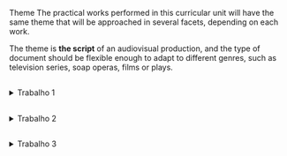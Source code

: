 Theme
The practical works performed in this curricular unit will have the same theme that will be approached in several facets, depending on each work.

The theme is **the script** of an audiovisual production, and the type of document should be flexible enough to adapt to different genres, such as television series, soap operas, films or plays.

## 

<details>
<summary>
  Trabalho 1
</summary>

## Document type definition

#### The writing of a guide follows a set of rules and these must be represented by the document type. For example, rules regarding its structure, scenes and characters, description of characters, are defined as dialogues between characters and techniques.

:pushpin: Goals
  - Document type for audiovisual production guide
  - Defined in either XSD or DTD
  - Some instances of each of the type definitions

:pushpin: Each **scrip** aggregates different concepts, including
  - Header
  - Characters
  - Scenes (organized in a hierarchy)
  
</details>

##
<details>
<summary>
  Trabalho 2
</summary>
</details>

##

<details>
<summary>
  Trabalho 3
</summary>
</details>

##
